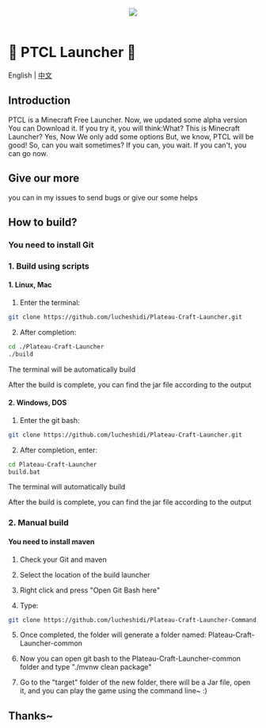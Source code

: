 <div align=center>
    <img src="./ptcl.png">
    <br /><br />
</div>

# 💎 PTCL Launcher 💎

English | [中文](README-cn.md)

## Introduction
PTCL is a Minecraft Free Launcher.
Now, we updated some alpha version
You can Download it. If you try it, you will think:What? This is Minecraft Launcher?
Yes, Now We only add some options
But, we know, PTCL will be good!
So, can you wait sometimes?
If you can, you wait.
If you can't, you can go now.

## Give our more
you can in my issues to send bugs or give our some helps

## How to build?

### You need to install Git

### 1. Build using scripts

#### 1. Linux, Mac
1. Enter the terminal: 

```bash
git clone https://github.com/lucheshidi/Plateau-Craft-Launcher.git
```
2. After completion:

```bash
cd ./Plateau-Craft-Launcher
./build
```
The terminal will be automatically build

After the build is complete, you can find the jar file according to the output

#### 2. Windows, DOS
1. Enter the git bash: 

```bash
git clone https://github.com/lucheshidi/Plateau-Craft-Launcher.git
```
2. After completion, enter:

```bash
cd Plateau-Craft-Launcher
build.bat
```  
The terminal will automatically build

After the build is complete, you can find the jar file according to the output

### 2. Manual build
#### You need to install maven
1. Check your Git and maven

2. Select the location of the build launcher

3. Right click and press "Open Git Bash here"

4. Type:
```bash
git clone https://github.com/lucheshidi/Plateau-Craft-Launcher-Command.git
```
5. Once completed, the folder will generate a folder named: Plateau-Craft-Launcher-common

6. Now you can open git bash to the Plateau-Craft-Launcher-common folder and type "./mvnw clean package"

7. Go to the "target" folder of the new folder, there will be a Jar file, open it, and you can play the game using the command line~ :)


## Thanks~
